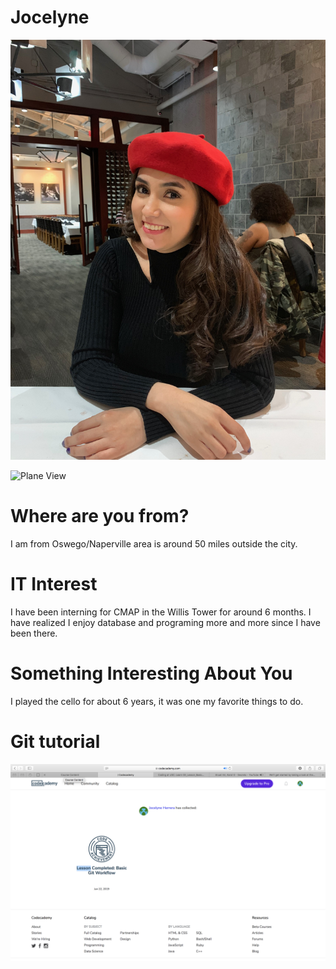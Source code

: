 # Jocelyne 
![Me](images\joss.jpg "Jocelyne")

![Plane View](images\vacay.jpg "Plane Views")

# Where are you from?

I am from Oswego/Naperville area is around 50 miles outside the city. 

# IT Interest 

I have been interning for CMAP in the Willis Tower for around 6 months. 
I have realized I enjoy database and programing more and more since I have been there. 

# Something Interesting About You 

I played the cello for about 6 years, it was one my favorite things to do. 

# Git tutorial

![Git Tutorial](images\badges.jpg "Result")
